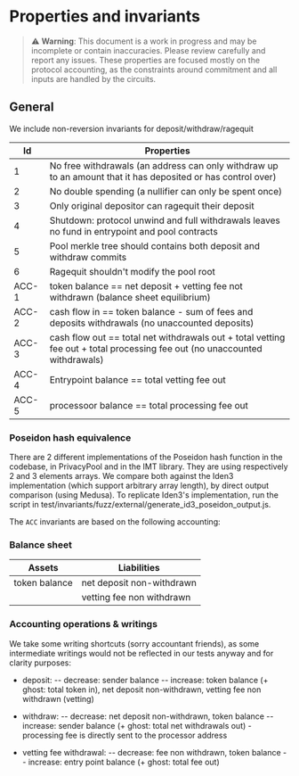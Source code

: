 # Properties and invariants

> ⚠️ **Warning**: This document is a work in progress and may be incomplete or contain inaccuracies. Please review carefully and report any issues.
These properties are focused mostly on the protocol accounting, as the constraints around
commitment and all inputs are handled by the circuits.


## General

We include non-reversion invariants for deposit/withdraw/ragequit

| Id    | Properties                                                                                                                 |
| ----- | -------------------------------------------------------------------------------------------------------------------------- |
| 1     | No free withdrawals (an address can only withdraw up to an amount that it has deposited or has control over)                     |
| 2     | No double spending (a nullifier can only be spent once)                                                                    |
| 3     | Only original depositor can ragequit their deposit                                                                         |
| 4     | Shutdown: protocol unwind and full withdrawals leaves no fund in entrypoint and pool contracts                             |
| 5     | Pool merkle tree should contains both deposit and withdraw commits                                                         |
| 6     | Ragequit shouldn't modify the pool root                                                                                    |
| ACC-1 | token balance == net deposit + vetting fee not withdrawn (balance sheet equilibrium)        |
| ACC-2 | cash flow in == token balance - sum of fees and deposits withdrawals (no unaccounted deposits)                                             |
| ACC-3 | cash flow out == total net withdrawals out + total vetting fee out + total processing fee out (no unaccounted withdrawals) |
| ACC-4 | Entrypoint balance == total vetting fee out                                                                                |
| ACC-5 | processoor balance == total processing fee out                                                                             |

### Poseidon hash equivalence

There are 2 different implementations of the Poseidon hash function in the codebase, in PrivacyPool and in the IMT library. They are using respectively 2 and 3 elements arrays.
We compare both against the Iden3 implementation (which support arbitrary array length), by direct output comparison (using Medusa).
To replicate Iden3's implementation, run the script in test/invariants/fuzz/external/generate_id3_poseidon_output.js.

The `ACC` invariants are based on the following accounting:

### Balance sheet

| Assets        | Liabilities                  |
| ------------- | ---------------------------- |
| token balance | net deposit non-withdrawn    |
|               | vetting fee non withdrawn    |

### Accounting operations & writings

We take some writing shortcuts (sorry accountant friends), as some intermediate writings would not be reflected in our tests anyway and for clarity purposes:
- deposit:
-- decrease: sender balance 
-- increase: token balance (+ ghost: total token in), net deposit non-withdrawn, vetting fee non withdrawn (vetting)

- withdraw:
-- decrease: net deposit non-withdrawn, token balance
-- increase: sender balance (+ ghost: total net withdrawals out) - processing fee is directly sent to the processor address

- vetting fee withdrawal:
-- decrease: fee non withdrawn, token balance
-- increase: entry point balance (+ ghost: total fee out)